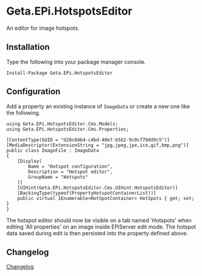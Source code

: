 # Geta.EPi.HotspotsEditor
An editor for image hotspots.

## Installation
Type the following into your package manager console.
```
Install-Package Geta.EPi.HotspotsEditor
```

## Configuration
Add a property an existing instance of `ImageData` or create a new one like the following.

```
using Geta.EPi.HotspotsEditor.Cms.Models;
using Geta.EPi.HotspotsEditor.Cms.Properties;

[ContentType(GUID = "d28c84b4-c4bd-40e7-b5b2-9c0cf79dd9c5")]
[MediaDescriptor(ExtensionString = "jpg,jpeg,jpe,ico,gif,bmp,png")]
public class ImageFile : ImageData
{
    [Display(
        Name = "Hotspot configuration",
        Description = "Hotspot editor",
        GroupName = "Hotspots"
    )]
    [UIHint(Geta.EPi.HotspotsEditor.Cms.UIHint.HotspotsEditor)]
    [BackingType(typeof(PropertyHotspotContainerList))]
    public virtual IEnumerable<HotSpotContainer> HotSpots { get; set; }
}
```
The hotspot editor should now be visible on a tab named 'Hotspots' when editing 'All properties' on an image inside EPiServer edit mode.
The hotspot data saved during edit is then persisted into the property defined above.

## Changelog
[Changelog](CHANGELOG.md)
